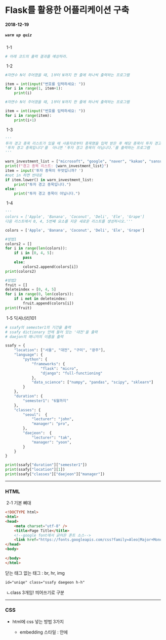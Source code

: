 # Flask를 활용한 어플리케이션 구축

#### 2018-12-19



##### `warm up quiz`

​	1-1

```python
# 아래 코드의 출력 결과를 예상하라.

```

​	1-2

```python
#자연수 N이 주어졌을 때, 1부터 N까지 한 줄에 하나씩 출력하는 프로그램

item = int(input("번호를 입력하세요: "))
for i in range(1, item+1):
    print(i)
```

```python
#자연수 N이 주어졌을 때, 1부터 N까지 한 줄에 하나씩 출력하는 프로그램

item = int(input("번호를 입력하세요: "))
for i in range(item):
    print(i+1)
```

​	1-3

```python
'''
투자 경고 종목 리스트가 있을 때 사용자로부터 종목명을 입력 받은 후 해당 종목이 투자 경고 종목이라면
'투자 경고 종목입니다'를  아니면 '투자 경고 종목이 아닙니다.'를 출력하는 프로그램
'''

warn_investment_list = ["microsoft", "google", "naver", "kakao", "sansung", "lg"]
print(f"경고 종목 리스트: {warn_investment_list}")
item = input('투자 종목이 무엇입니까? ')
#not in 하면 반대로
if item.lower() in warn_investment_list:
    print("투자 경고 종목입니다.")
else:
    print("투자 경고 종목이 아닙니다.")
```

​	1-4

```python
'''
colors = ['Apple', 'Banana', 'Coconut', 'Deli', 'Ele', 'Grape']
다음 리스트에서 0, 4, 5번째 요소를 지운 새로운 리스트를 생성하시오.'''

colors = ['Apple', 'Banana', 'Coconut', 'Deli', 'Ele', 'Grape']

#방법1
colors2 = []
for i in range(len(colors)):
    if i in [0, 4, 5]:
        pass
    else:
        colors2.append(colors[i])
print(colors2)

#방법2
fruit = []
deleteindex = [0, 4, 5]
for i in range(0, len(colors)):
    if i not in deleteindex:
        fruit.append(colors[i])
print(fruit)
```

​	1-5 딕셔너리101

```python
# ssafy의 semester1의 기간을 출력
# ssafy dictionary 안에 들어 있는 '대전'을 출력
# daejon의 매니저의 이름을 출력

ssafy = {
    "location": ["서울", "대전", "구미", "광주"],
    "language": {
        "python": {
            "frameworks": {
                "flask": "micro",
                "django": "full-functioning"
            },
            "data_science": ["numpy", "pandas", "scipy", "sklearn"]
        }
    },
    "duration": {
        "semester1": "6월까지"
    },
    "classes": {
        "seoul":  {
            "lecturer": "john",
            "manager": "pro",
        },
        "daejeon":  {
            "lecturer": "tak",
            "manager": "yoon",
        }
    }
}

print(ssafy["duration"]["semester1"])
print(ssafy["location"][1])
print(ssafy["classes"]["daejeon"]["manager"])
```

---

### HTML

​	2-1 기본 뼈대

```html
<!DOCTYPE html>
<html>
<head>
    <meta charset="utf-8" />
    <title>Page Title</title>
    <!--google font에서 긁어온 폰트 소스-->
    <link href="https://fonts.googleapis.com/css?family=Aleo|Major+Mono+Display" rel="stylesheet">
</head>
<body>
    
</body>
</html>
```

닫는 태그 없는 태그 : br, hr, img

```html
id="uniqe" class="ssafy daegeon h-h"
```

​	ㄴclass 3개임! 띄어쓰기로 구분

---

### CSS

- html에 css 넣는 방법 3가지

  - embedding 스타일 : <head>안에 <style>태그 넣기

    - ```html
      <style>
              h1 { color: darkolivegreen; } 
          </style>
      ```

  - inline 스타일 : <body>안에서 각 태그에 넣기

    - ```html
      <h1 class="ssafy" style="color: red;">Hello HTML</h1>
      ```

  - css시트 외부에서 <head>에 삽입

    - ```html
      <link rel="stylesheet" href="style.css">
      ```

- selector

  - ```css
    /* universal selector */
    * {
        background: salmon;
    }
    /* 다중 select */
    h1, p {
        color: green;
    /* id selector */
    #lunch {
        color: brown;
    }
    /* class selector */
    .container {
        color: violet;
    }
    ```

- div, nav, section : 섹터 나누기

- span : 중간에 특정 부분 스타일 지정할 때

  - ```css
    /* 후손 selector 공백문자 */
    div p {
        color: green;
    }
    /* 자식 selector > */
    div > p {
        color: hotpink;
    }
    ```

  - ```css
    /* 형제 selector : div 바로 뒤에 붙어있는 p들  select */
    div + p {
        color: purple;
    }
    /* 물결 형제 selector : 동위 선상의 p부터 span까지 사이태그도 적용 */
    p ~ span {
        color: cadetblue;
    }
    ```



---

### Flask

> http://flask.pocoo.org/

> c9.io/login
>
> > https://github.com/pyenv/pyenv#installation



```python
from flask import Flask, render_template
app = Flask(__name__)

@app.route("/")
def index():
    return "안녕하세요!!"
#http://flask-basic-withyeah.c9users.io:8080/

@app.route("/hello")
def hello():
    return "hello를 타고 들어오셨군요?"
#http://flask-basic-withyeah.c9users.io:8080/hello

@app.route("/html_tag")
def html_tag():
    return "<h1>안녕안녕</h1>"
#http://flask-basic-withyeah.c9users.io:8080/html_tag

@app.route("/html_line")
def html_line():
    return """
    <h1>여러 줄 보내기</h1>
    <ul>
        <li>1번</li>
        <li>2번</li>
    </ul>
    """
#http://flask-basic-withyeah.c9users.io:8080/html_line

@app.route("/html_render")
def html_render():
    return render_template("index.html")
#templates dir에 html, css파일넣기
#import render_template하기
#http://flask-basic-withyeah.c9users.io:8080/html_render
```





> Flask와 Django는 Jinja2 언어를 쓴다

```python
@app.route("/html_name/<string:name>")
def html_name(name):
    return render_template("hello.html", your_name = name)
#hello.html의 your_name 자리에 <string:name>에서 받은 값을 할당해줌 (name이라는 변수의 string값)
```

```html
<h1>안녕하세요!, {{ your_name }}</h1>
```



> > 응용1 - 변수 여러개
>
> ```python
> @app.route("/html_variables/<string:idname>/<int:number>")
> def html_variables(idname, number):
>     return render_template("hello.html", your_name = idname, your_number = number)
> ```
>
> ```html
> <h1>안녕하세요!, {{ your_name }}</h1>
> <h2>{{ your_number }}번째 방문자입니다.</h2>
> ```
>
> http://flask-basic-withyeah.c9users.io:8080/html_variables/yerang/12598241



> > 응용2 - 세제곱 값 리턴
>
> ```python
> @app.route("/math/<int:num>")
> def math(num):
>     result = num**3
>     return render_template("math.html", inputnum = num, outputnum = result)
> ```
> - inputnum, outputnum 안쓰고 그냥 num = num, result = result 
>
> ```html
> <h1>{{ inputnum }} 의 세제곱 값은</h1>
> <h2>{{ outputnum }}</h2>
> ```
>
> http://flask-basic-withyeah.c9users.io:8080/math/3



> > 응용3 - 저녁메뉴 pick & 사진
>
> ```python
> @app.route("/dinner")
> def dinner():
>     list = ["초밥", "탕수육", "삼겹살", "돼지국밥"]
>     dict = {
>         "초밥" : "https://st3.depositphotos.com/1005524/17670/i/1600/depositphotos_176702996-stock-photo-nigiri-sushi-with-salmon.jpg",
>         "탕수육" : "https://i.ytimg.com/vi/aqaSvDylLaY/maxresdefault.jpg",
>         "삼겹살" : "https://img.insight.co.kr/static/2018/03/02/700/c2jup0e2y76th9bg072c.jpg",
>         "돼지국밥" : "http://blogs.chosun.com/gourmet/wp-content/uploads/sites/24/2014/07/20120315_102205_01204cf2ee26bb491e50b2dada83f7a0.jpg"
>     }
>     pick = random.choice(list)
>     url = dict[pick]
>     return render_template("dinner.html", pick = pick, url = url)
> ```
>
> ```html
> <h1>오늘의 저녁은 {{ pick }}</h1>
> <img src="{{ url }}" alt="{{ pick }}사진" width=400px height=300px>
> ```
>
> http://flask-basic-withyeah.c9users.io:8080/dinner



---



### fontawesome

https://fontawesome.com/

fontawesome

class명으로 icon넣기

> html에서 class명 수정


